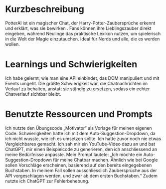 # Kurzbeschreibung
PotterAI ist ein magischer Chat, der Harry-Potter-Zaubersprüche erkennt und erklärt, was sie bewirken . Fans können ihre Lieblingszauber direkt eingeben, während Neulinge das praktische Lexikon nutzen, um spielerisch in die Welt der Magie einzutauchen. Ideal für Nerds und alle, die es werden wollen.

# Learnings und Schwierigkeiten
Ich habe gelernt, wie man eine API einbindet, das DOM manipuliert und mit Events umgeht. Die größte Schwierigkeit war, die Chatnachrichten im Verlauf zu behalten, anstatt sie ständig zu ersetzen, sodass ein echter Chatverlauf sichtbar bleibt.

# Benutzte Ressourcen und Prompts
Ich nutzte den Übungscode „Motivator“ als Vorlage für meinen eigenen Code. Schwierigkeiten hatte ich mit dem Auto-Suggestion-Dropdown, da ich nicht wusste, wie ich es umsetzen sollte. Ich hatte zuvor noch nie etwas Vergleichbares gemacht. Ich sah mir ein YouTube-Video dazu an und bat ChatGPT, mir einen Beispielcode zu generieren, den ich anschliessend an meine Bedürfnisse anpasste. Mein Prompt lautete: „Ich möchte ein Auto-Suggestion-Dropdown für meine Chatbar machen. Ähnlich wie bei Google sollen Vorschläge erscheinen, basierend auf den bereits eingegebenen Buchstaben. In meinem Fall sollen ausschliesslich Zaubersprüche aus der API vorgeschlagen werden, und zwar ab dem ersten Buchstaben.“ Zudem nutzte ich ChatGPT zur Fehlerbehebung.

